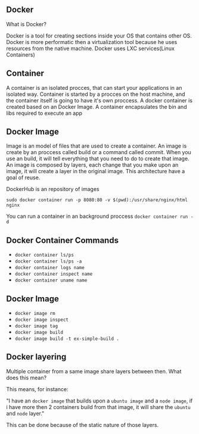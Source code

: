 ## Docker

What is Docker?

Docker is a tool for creating sections inside your OS that contains other OS. Docker is more performatic then a virtualization tool because he uses resources from the native machine. Docker uses LXC services(Linux Containers)

## Container

A container is an isolated procces, that can start your applications in an isolated way.
Container is started by a procces on the host machine, and the container itself is going to have it's own proccess. A docker container is created based on an Docker Image. A container encapsulates the bin and libs required to execute an app

## Docker Image

Image is an model of files that are used to create a container. An image is create by an proccess called build or a command called commit. When you use an build, it will tell everything that you need to do to create that image. An image is composed by layers, each change that you make upon an image, it will create a layer in the original image. This architecture have a goal of reuse.

DockerHub is an repository of images

`sudo docker container run -p 8080:80 -v $(pwd):/usr/share/nginx/html nginx` 

You can run a container in an background proccess
`docker container run -d`

## Docker Container Commands

- `docker container ls/ps`	
- `docker container ls/ps -a`
- `docker container logs name`
- `docker container inspect name`
- `docker container uname name`

## Docker Image

- `docker image rm`
- `docker image inspect`
- `docker image tag`
- `docker image build`
- `docker image build -t ex-simple-build .`

## Docker layering

Multiple container from a same image share layers between then. What does this mean?

This means, for instance:

"I have an `docker image` that builds upon a `ubuntu image` and a `node image`, if i have more then 2 containers build from that image, it will share the `ubuntu` and `node` layer."

This can be done because of the static nature of those layers.









